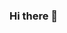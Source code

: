 ### Hi there 👋

<!--
**IslamShg/IslamShg** is a ✨ _special_ ✨ repository because its `README.md` (this file) appears on your GitHub profi
